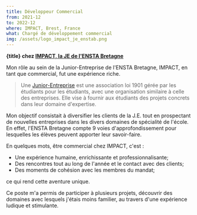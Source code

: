 ```yaml
---
title: Développeur Commercial
from: 2021-12
to: 2022-12
where: IMPACT, Brest, France
what: Chargé de développement commercial
img: /assets/logo_impact_je_enstab.png
---
```


**{title} chez [IMPACT, la JE de l'ENSTA Bretagne](https://www.linkedin.com/company/impactenstab/)**

Mon rôle au sein de la Junior-Entreprise de l'ENSTA Bretagne, IMPACT, en tant que commercial, fut une expérience riche.

> Une [Junior-Entreprise](https://junior-entreprises.com/) est une association loi 1901 gérée par les étudiants pour les étudiants, avec une organisation similaire à celle des entreprises.
> Elle vise à fournir aux étudiants des projets concrets dans leur domaine d'expertise.

Mon objectif consistait à diversifier les clients de la J.E. tout en prospectant de nouvelles entreprises dans les divers domaines de spécialité de l'école. En effet, l'ENSTA Bretagne compte 9 voies d'approfondissement pour lesquelles les élèves peuvent apporter leur savoir-faire.

En quelques mots, être commercial chez IMPACT, c'est :

- Une expérience humaine, enrichissante et professionnalisante;
- Des rencontres tout au long de l'année et le contact avec des clients;
- Des moments de cohésion avec les membres du mandat;

ce qui rend cette aventure unique.

Ce poste m'a permis de participer à plusieurs projets, découvrir des domaines avec lesquels j'étais moins familier, au travers d'une expérience ludique et stimulante.
